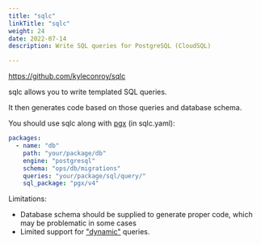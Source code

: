 ```yaml
---
title: "sqlc"
linkTitle: "sqlc"
weight: 24
date: 2022-07-14
description: Write SQL queries for PostgreSQL (CloudSQL)

---
```


https://github.com/kyleconroy/sqlc

sqlc allows you to write templated SQL queries.

It then generates code based on those queries and database schema.

You should use sqlc along with [pgx](https://github.com/jackc/pgx) (in sqlc.yaml):

```yml
packages:
  - name: "db"
    path: "your/package/db"
    engine: "postgresql"
    schema: "ops/db/migrations"
    queries: "your/package/sql/query/"
    sql_package: "pgx/v4"
```

Limitations:
- Database schema should be supplied to generate proper code, which may be problematic in some cases
- Limited support for ["dynamic"](https://github.com/kyleconroy/sqlc/discussions/364) queries.
